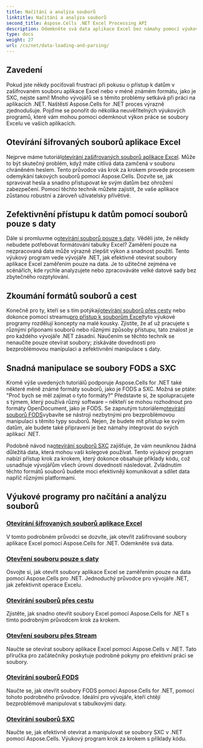```yaml
---
title: Načítání a analýza souborů
linktitle: Načítání a analýza souborů
second_title: Aspose.Cells .NET Excel Processing API
description: Odemkněte svá data aplikace Excel bez námahy pomocí výukových programů Aspose.Cells for .NET. Naučte se otevírat šifrované soubory pouze pro data, FODS a SXC.
type: docs
weight: 27
url: /cs/net/data-loading-and-parsing/
---
```

## Zavedení

Pokud jste někdy pociťovali frustraci při pokusu o přístup k datům v zašifrovaném souboru aplikace Excel nebo v méně známém formátu, jako je SXC, nejste sami! Mnoho vývojářů se s těmito problémy setkává při práci na aplikacích .NET. Naštěstí Aspose.Cells for .NET proces výrazně zjednodušuje. Pojďme se ponořit do několika neuvěřitelných výukových programů, které vám mohou pomoci odemknout výkon práce se soubory Excelu ve vašich aplikacích.

## Otevírání šifrovaných souborů aplikace Excel

 Nejprve máme tutoriál[otevírání zašifrovaných souborů aplikace Excel](./opening-encrypted-excel-files/). Může to být skutečný problém, když máte citlivá data zamčená v souboru chráněném heslem. Tento průvodce vás krok za krokem provede procesem odemykání takových souborů pomocí Aspose.Cells. Dozvíte se, jak spravovat hesla a snadno přistupovat ke svým datům bez ohrožení zabezpečení. Pomocí těchto technik můžete zajistit, že vaše aplikace zůstanou robustní a zároveň uživatelsky přívětivé.

## Zefektivnění přístupu k datům pomocí souborů pouze s daty

Dále si promluvme o[otevírání souborů pouze s daty](./opening-file-with-data-only/). Věděli jste, že někdy nebudete potřebovat formátování tabulky Excel? Zaměření pouze na nezpracovaná data může výrazně zlepšit výkon a snadnost použití. Tento výukový program vede vývojáře .NET, jak efektivně otevírat soubory aplikace Excel zaměřením pouze na data. Je to užitečné zejména ve scénářích, kde rychle analyzujete nebo zpracováváte velké datové sady bez zbytečného rozptylování.

## Zkoumání formátů souborů a cest

 Konečně pro ty, kteří se s tím potýkají[otevírání souborů přes cesty](./opening-files-through-path/) nebo dokonce pomocí streamu[pro přístup k souborům Excel](./opening-file-through-stream/)tyto výukové programy rozdělují koncepty na malé kousky. Zjistíte, že ať už pracujete s různými příponami souborů nebo různými způsoby přístupu, tato znalost je pro každého vývojáře .NET zásadní. Naučením se těchto technik se nenaučíte pouze otevírat soubory; získáváte dovednosti pro bezproblémovou manipulaci a zefektivnění manipulace s daty.

## Snadná manipulace se soubory FODS a SXC

 Kromě výše uvedených tutoriálů podporuje Aspose.Cells for .NET také některé méně známé formáty souborů, jako je FODS a SXC. Možná se ptáte: "Proč bych se měl zajímat o tyto formáty?" Představte si, že spolupracujete s týmem, který používá různý software – někteří se mohou rozhodnout pro formáty OpenDocument, jako je FODS. Se zapnutým tutoriálem[otevírání souborů FODS](./opening-fods-files/)vybavíte se nástroji nezbytnými pro bezproblémovou manipulaci s těmito typy souborů. Nejen, že budete mít přístup ke svým datům, ale budete také připraveni je bez námahy integrovat do svých aplikací .NET.

 Podobně návod na[otevírání souborů SXC](./opening-sxc-files/) zajišťuje, že vám neuniknou žádná důležitá data, která mohou vaši kolegové používat. Tento výukový program nabízí přístup krok za krokem, který dokonce obsahuje příklady kódu, což usnadňuje vývojářům všech úrovní dovedností následovat. Zvládnutím těchto formátů souborů budete moci efektivněji komunikovat a sdílet data napříč různými platformami.

## Výukové programy pro načítání a analýzu souborů
### [Otevírání šifrovaných souborů aplikace Excel](./opening-encrypted-excel-files/)
V tomto podrobném průvodci se dozvíte, jak otevřít zašifrované soubory aplikace Excel pomocí Aspose.Cells for .NET. Odemkněte svá data.
### [Otevření souboru pouze s daty](./opening-file-with-data-only/)
Osvojte si, jak otevřít soubory aplikace Excel se zaměřením pouze na data pomocí Aspose.Cells pro .NET. Jednoduchý průvodce pro vývojáře .NET, jak zefektivnit operace Excelu.
### [Otevírání souborů přes cestu](./opening-files-through-path/)
Zjistěte, jak snadno otevřít soubory Excel pomocí Aspose.Cells for .NET s tímto podrobným průvodcem krok za krokem.
### [Otevření souboru přes Stream](./opening-file-through-stream/)
Naučte se otevírat soubory aplikace Excel pomocí Aspose.Cells v .NET. Tato příručka pro začátečníky poskytuje podrobné pokyny pro efektivní práci se soubory.
### [Otevírání souborů FODS](./opening-fods-files/)
Naučte se, jak otevřít soubory FODS pomocí Aspose.Cells for .NET, pomocí tohoto podrobného průvodce. Ideální pro vývojáře, kteří chtějí bezproblémově manipulovat s tabulkovými daty.
### [Otevírání souborů SXC](./opening-sxc-files/)
Naučte se, jak efektivně otevírat a manipulovat se soubory SXC v .NET pomocí Aspose.Cells. Výukový program krok za krokem s příklady kódu.